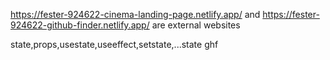 https://fester-924622-cinema-landing-page.netlify.app/ and https://fester-924622-github-finder.netlify.app/ are external websites

state,props,usestate,useeffect,setstate,...state
ghf
